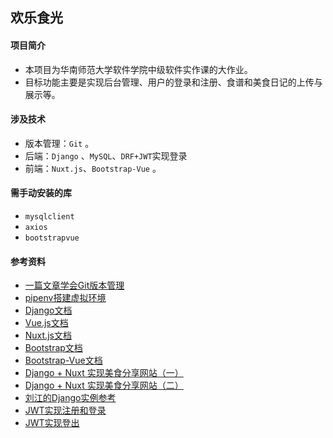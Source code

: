 ## 欢乐食光 

#### 项目简介 

* 本项目为华南师范大学软件学院中级软件实作课的大作业。
* 目标功能主要是实现后台管理、用户的登录和注册、食谱和美食日记的上传与展示等。

#### 涉及技术

* 版本管理：`Git` 。
* 后端：`Django` 、`MySQL`、`DRF+JWT`实现登录
* 前端：`Nuxt.js`、`Bootstrap-Vue` 。

#### 需手动安装的库

* `mysqlclient`
* `axios` 
* `bootstrapvue` 

#### 参考资料

* [一篇文章学会Git版本管理](https://juejin.cn/post/6844903879235076103) 
* [pipenv搭建虚拟环境](https://blog.csdn.net/liuyingying0418/article/details/100555214)  
* [Django文档](https://docs.djangoproject.com/en/3.1/) 
* [Vue.js文档](https://cn.vuejs.org/v2/guide/) 
* [Nuxt.js文档](https://www.nuxtjs.cn/guides/get-started/installation) 
* [Bootstrap文档](https://v4.bootcss.com/docs/getting-started/introduction/) 
* [Bootstrap-Vue文档](https://bootstrap-vue.org/docs) 
* [Django + Nuxt 实现美食分享网站（一）](https://tuture.co/2019/10/18/0818be0/) 
* [Django + Nuxt 实现美食分享网站（二）](https://tuture.co/2019/10/18/425a3a9/) 
* [刘江的Django实例参考](https://www.liujiangblog.com/course/django/) 
* [JWT实现注册和登录](https://medium.com/python-in-plain-english/django-rest-framework-jwt-auth-with-login-and-register-77f830cd8789) 
* [JWT实现登出](https://www.youtube.com/watch?v=6_CL9tyh78w&t=164s)

